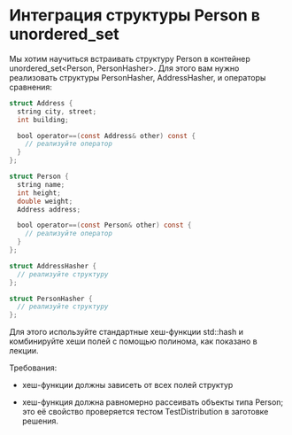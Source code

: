#  Интеграция структуры Person в unordered_set #
Мы хотим научиться встраивать структуру Person в контейнер unordered_set<Person, PersonHasher>. Для этого вам нужно реализовать структуры PersonHasher, AddressHasher, и операторы сравнения:  
```objectivec
struct Address {
  string city, street;
  int building;

  bool operator==(const Address& other) const {
    // реализуйте оператор
  }
};

struct Person {
  string name;
  int height;
  double weight;
  Address address;

  bool operator==(const Person& other) const {
    // реализуйте оператор
  }
};

struct AddressHasher {
  // реализуйте структуру
};

struct PersonHasher {
  // реализуйте структуру
};
```
Для этого используйте стандартные хеш-функции std::hash и комбинируйте хеши полей с помощью полинома, как показано в лекции.

Требования:

 - хеш-функции должны зависеть от всех полей структур

 - хеш-функция должна равномерно рассеивать объекты типа Person; это её свойство проверяется тестом TestDistribution в заготовке решения.
